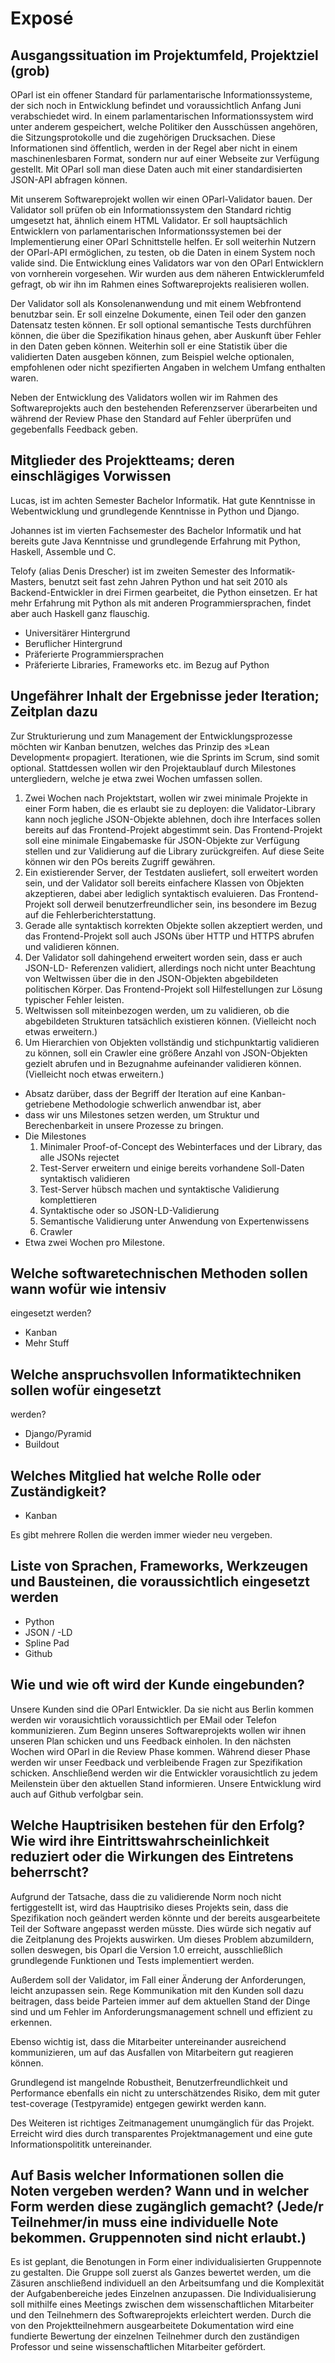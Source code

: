 # Exposé

## Ausgangssituation im Projektumfeld, Projektziel (grob)

OParl ist ein offener Standard für parlamentarische Informationssysteme, der sich noch in Entwicklung befindet und voraussichtlich Anfang Juni verabschiedet wird. In einem parlamentarischen Informationssystem wird unter anderem gespeichert, welche Politiker den Ausschüssen angehören, die Sitzungsprotokolle und die zugehörigen Drucksachen. Diese Informationen sind öffentlich, werden in der Regel aber nicht in einem maschinenlesbaren Format, sondern nur auf einer Webseite zur Verfügung gestellt. Mit OParl soll man diese Daten auch mit einer standardisierten JSON-API abfragen können.

Mit unserem Softwareprojekt wollen wir einen OParl-Validator bauen. Der Validator soll prüfen ob ein Informationssystem den Standard richtig umgesetzt hat, ähnlich einem HTML Validator. Er soll hauptsächlich Entwicklern von parlamentarischen Informationssystemen bei der Implementierung einer OParl Schnittstelle helfen. Er soll weiterhin Nutzern der OParl-API ermöglichen, zu testen, ob die Daten in einem System noch valide sind. Die Entwicklung eines Validators war von den OParl Entwicklern von vornherein vorgesehen. Wir wurden aus dem näheren Entwicklerumfeld gefragt, ob wir ihn im Rahmen eines Softwareprojekts realisieren wollen.

Der Validator soll als Konsolenanwendung und mit einem Webfrontend benutzbar sein. Er soll einzelne Dokumente, einen Teil oder den ganzen Datensatz testen können. Er soll optional semantische Tests durchführen können, die über die Spezifikation hinaus gehen, aber Auskunft über Fehler in den Daten geben können. Weiterhin soll er eine Statistik über die validierten Daten ausgeben können, zum Beispiel welche optionalen, empfohlenen oder nicht spezifierten Angaben in welchem Umfang enthalten waren.

Neben der Entwicklung des Validators wollen wir im Rahmen des Softwareprojekts auch den bestehenden Referenzserver überarbeiten und während der Review Phase den Standard auf Fehler überprüfen und gegebenfalls Feedback geben.


## Mitglieder des Projektteams; deren einschlägiges Vorwissen

Lucas, ist im achten Semester Bachelor Informatik. Hat gute
Kenntnisse in Webentwicklung und grundlegende Kenntnisse in Python
und Django.

Johannes ist im vierten Fachsemester des Bachelor Informatik und hat bereits gute Java Kenntnisse und grundlegende Erfahrung mit Python, Haskell, Assemble und C. 

Telofy (alias Denis Drescher) ist im zweiten Semester des Informatik-Masters,
benutzt seit fast zehn Jahren Python und hat seit 2010 als Backend-Entwickler
in drei Firmen gearbeitet, die Python einsetzen. Er hat mehr Erfahrung
mit Python als mit anderen Programmiersprachen, findet aber auch Haskell
ganz flauschig.

- Universitärer Hintergrund
- Beruflicher Hintergrund
- Präferierte Programmiersprachen
- Präferierte Libraries, Frameworks etc. im Bezug auf Python


## Ungefährer Inhalt der Ergebnisse jeder Iteration; Zeitplan dazu
    
Zur Strukturierung und zum Management der Entwicklungsprozesse möchten wir
Kanban benutzen, welches das Prinzip des »Lean Development« propagiert.
Iterationen, wie die Sprints im Scrum, sind somit optional. Stattdessen
wollen wir den Projektaublauf durch Milestones untergliedern, welche je etwa
zwei Wochen umfassen sollen.

1. Zwei Wochen nach Projektstart, wollen wir zwei minimale Projekte in einer
   Form haben, die es erlaubt sie zu deployen: die Validator-Library kann noch
   jegliche JSON-Objekte ablehnen, doch ihre Interfaces sollen bereits auf das
   Frontend-Projekt abgestimmt sein. Das Frontend-Projekt soll eine minimale
   Eingabemaske für JSON-Objekte zur Verfügung stellen und zur Validierung auf
   die Library zurückgreifen. Auf diese Seite können wir den POs bereits
   Zugriff gewähren.
2. Ein existierender Server, der Testdaten ausliefert, soll erweitert worden
   sein, und der Validator soll bereits einfachere Klassen von Objekten
   akzeptieren, dabei aber lediglich syntaktisch evaluieren. Das Frontend-Projekt
   soll derweil benutzerfreundlicher sein, ins besondere im Bezug auf die
   Fehlerberichterstattung.
3. Gerade alle syntaktisch korrekten Objekte sollen akzeptiert werden, und das
   Frontend-Projekt soll auch JSONs über HTTP und HTTPS abrufen und validieren
   können.
4. Der Validator soll dahingehend erweitert worden sein, dass er auch JSON-LD-
   Referenzen validiert, allerdings noch nicht unter Beachtung von Weltwissen
   über die in den JSON-Objekten abgebildeten politischen Körper. Das Frontend-Projekt soll Hilfestellungen zur Lösung typischer Fehler leisten.
5. Weltwissen soll miteinbezogen werden, um zu validieren, ob die abgebildeten
   Strukturen tatsächlich existieren können. (Vielleicht noch etwas erweitern.)
6. Um Hierarchien von Objekten vollständig und stichpunktartig validieren zu können,
   soll ein Crawler eine größere Anzahl von JSON-Objekten gezielt abrufen und in
   Bezugnahme aufeinander validieren können. (Vielleicht noch etwas erweitern.)

- Absatz darüber, dass der Begriff der Iteration auf eine
  Kanban-getriebene Methodologie schwerlich anwendbar ist, aber
- dass wir uns Milestones setzen werden, um Struktur und
  Berechenbarkeit in unsere Prozesse zu bringen.
- Die Milestones
    1. Minimaler Proof-of-Concept des Webinterfaces und der
       Library, das alle JSONs rejectet
    2. Test-Server erweitern und einige bereits vorhandene
       Soll-Daten syntaktisch validieren
    3. Test-Server hübsch machen und syntaktische Validierung
       komplettieren
    4. Syntaktische oder so JSON-LD-Validierung
    5. Semantische Validierung unter Anwendung von Expertenwissens
    6. Crawler
- Etwa zwei Wochen pro Milestone.


## Welche softwaretechnischen Methoden sollen wann wofür wie intensiv
   eingesetzt werden?

- Kanban
- Mehr Stuff


## Welche anspruchsvollen Informatiktechniken sollen wofür eingesetzt
   werden?

- Django/Pyramid
- Buildout


## Welches Mitglied hat welche Rolle oder Zuständigkeit?

- Kanban

Es gibt mehrere Rollen die werden immer wieder neu vergeben.


## Liste von Sprachen, Frameworks, Werkzeugen und Bausteinen, die voraussichtlich eingesetzt werden
    
- Python
- JSON / -LD
- Spline Pad
- Github


## Wie und wie oft wird der Kunde eingebunden?

Unsere Kunden sind die OParl Entwickler. Da sie nicht aus Berlin kommen werden wir vorausichtlich voraussichtlich per EMail oder Telefon kommunizieren.
Zum Beginn unseres Softwareprojekts wollen wir ihnen unseren Plan schicken und uns Feedback einholen. In den nächsten Wochen wird OParl in die Review Phase kommen. Während dieser Phase werden wir unser Feedback und verbleibende Fragen zur Spezifikation schicken. Anschließend werden wir die Entwickler vorausichtlich zu jedem Meilenstein über den aktuellen Stand informieren.
Unsere Entwicklung wird auch auf Github verfolgbar sein.


## Welche Hauptrisiken bestehen für den Erfolg? Wie wird ihre Eintrittswahrscheinlichkeit reduziert oder die Wirkungen des Eintretens beherrscht?

Aufgrund der Tatsache, dass die zu validierende Norm noch nicht fertiggestellt ist, wird das Hauptrisiko dieses Projekts sein, dass die Spezifikation noch geändert werden könnte und der bereits ausgearbeitete Teil der Software angepasst werden müsste. Dies würde sich negativ auf die Zeitplanung des Projekts auswirken. Um dieses Problem abzumildern, sollen deswegen, bis Oparl die Version 1.0 erreicht, ausschließlich grundlegende Funktionen und Tests implementiert werden.

Außerdem soll der Validator, im Fall einer Änderung der Anforderungen, leicht anzupassen sein. Rege Kommunikation mit den Kunden soll dazu beitragen, dass beide Parteien immer auf dem aktuellen Stand der Dinge sind und um Fehler im Anforderungsmanagement schnell und effizient zu erkennen. 

Ebenso wichtig ist, dass die Mitarbeiter untereinander ausreichend kommunizieren, um auf das Ausfallen von Mitarbeitern gut reagieren können. 

Grundlegend ist mangelnde Robustheit, Benutzerfreundlichkeit und Performance ebenfalls ein nicht zu unterschätzendes Risiko, dem mit guter test-coverage (Testpyramide) entgegen gewirkt werden kann. 

Des Weiteren ist richtiges Zeitmanagement unumgänglich für das Projekt. Erreicht wird dies durch transparentes Projektmanagement und eine gute Informationspolititk untereinander.


## Auf Basis welcher Informationen sollen die Noten vergeben werden? Wann und in welcher Form werden diese zugänglich gemacht? (Jede/r Teilnehmer/in muss eine individuelle Note bekommen. Gruppennoten sind nicht erlaubt.)

Es ist geplant, die Benotungen in Form einer individualisierten Gruppennote zu gestalten. Die Gruppe soll zuerst als Ganzes bewertet werden, um die Zäsuren anschließend individuell an den Arbeitsumfang und die Komplexität der Aufgabenbereiche jedes Einzelnen anzupassen. Die Individualisierung soll mithilfe eines Meetings zwischen dem wissenschaftlichen Mitarbeiter und den Teilnehmern des Softwareprojekts erleichtert werden. Durch die von den Projektteilnehmern ausgearbeitete Dokumentation wird eine fundierte Bewertung der einzelnen Teilnehmer durch den zuständigen Professor und seine wissenschaftlichen Mitarbeiter gefördert.
